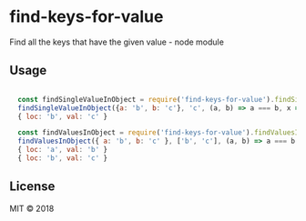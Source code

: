 # find-keys-for-value

Find all the keys that have the given value - node module

## Usage

```javascript

  const findSingleValueInObject = require('find-keys-for-value').findSingleValueInObject
  findSingleValueInObject({a: 'b', b: 'c'}, 'c', (a, b) => a === b, x => console.log(x))
  { loc: 'b', val: 'c' }

  const findValuesInObject = require('find-keys-for-value').findValuesInObject
  findValuesInObject({ a: 'b', b: 'c' }, ['b', 'c'], (a, b) => a === b, x => console.log(x))
  { loc: 'a', val: 'b' }
  { loc: 'b', val: 'c' }

```

## License

MIT &copy; 2018
